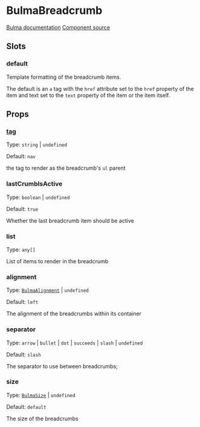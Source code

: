# BulmaBreadcrumb

[Bulma documentation](https://bulma.io/documentation/components/breadcrumb/)
[Component source](https://github.com/csc530/vuebulma/blob/main/src/components/BulmaBreadcrumb.vue)

## Slots

### default

Template formatting of the breadcrumb items.

The default is an `a` tag with the `href` attribute set to the `href` property of the item and text set to the `text`
property of the item or the item itself.

## Props

### [tag](../types/common_types.md#tag)

Type: `string` | `undefined`

Default: `nav`

the tag to render as the breadcrumb's `ul` parent

### lastCrumbIsActive

Type: `boolean` | `undefined`

Default: `true`

Whether the last breadcrumb item should be active

### list

Type: `any[]`

List of items to render in the breadcrumb

### alignment

Type: [`BulmaAlignment`](../types/common_types.md#bulmaalignment) | `undefined`

Default: `left`

The alignment of the breadcrumbs within its container

### separator

Type: `arrow` | `bullet` | `dot` | `succeeds` | `slash` | `undefined`

Default: `slash`

The separator to use between breadcrumbs;

### size

Type: [`BulmaSize`](../types/common_types.md#bulmasize) | `undefined`

Default: `default`

The size of the breadcrumbs